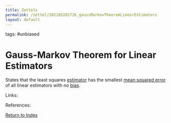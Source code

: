 ```yaml
---
title: Zettels
permalink: /zettel/202103281726_gaussMarkovTheoremLinearEstimators
layout: default
---
```

tags: #unbiased

# Gauss-Markov Theorem for Linear Estimators

States that the least squares [estimator](202012241539_estimatorDefinition) has the smallest [mean squared error](202101162041_lossFunctions) 
of all linear estimators with no [bias](202012241553_biasDefinition).

Links: 

References: 

[Return to Index](index)